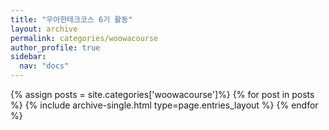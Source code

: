 ```yaml
---
title: "우아한테크코스 6기 활동"
layout: archive
permalink: categories/woowacourse
author_profile: true
sidebar:
  nav: "docs"
---
```


{% assign posts = site.categories['woowacourse']%}
{% for post in posts %}
{% include archive-single.html type=page.entries_layout %}
{% endfor %}
